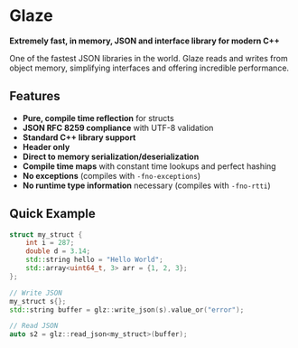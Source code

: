 # Glaze

**Extremely fast, in memory, JSON and interface library for modern C++**

One of the fastest JSON libraries in the world. Glaze reads and writes from object memory, simplifying interfaces and offering incredible performance.

## Features

- **Pure, compile time reflection** for structs
- **JSON RFC 8259 compliance** with UTF-8 validation
- **Standard C++ library support**
- **Header only**
- **Direct to memory serialization/deserialization**
- **Compile time maps** with constant time lookups and perfect hashing
- **No exceptions** (compiles with `-fno-exceptions`)
- **No runtime type information** necessary (compiles with `-fno-rtti`)

## Quick Example

```cpp
struct my_struct {
    int i = 287;
    double d = 3.14;
    std::string hello = "Hello World";
    std::array<uint64_t, 3> arr = {1, 2, 3};
};

// Write JSON
my_struct s{};
std::string buffer = glz::write_json(s).value_or("error");

// Read JSON
auto s2 = glz::read_json<my_struct>(buffer);